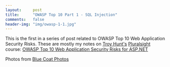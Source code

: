 ```yaml
---
layout:     post
title:      "OWASP Top 10 Part 1 - SQL Injection"
comments:   false
header-img: "img/owasp-1-1.jpg"
---
```


This is the first in a series of post related to OWASP Top 10 Web Application Security Risks. These are mostly my notes on [Troy Hunt's](https://www.troyhunt.com/) [Pluralsight](https://www.pluralsight.com/) course: [OWASP Top 10 Web Application Security Risks for ASP.NET](https://app.pluralsight.com/library/courses/owasp-top10-aspdotnet-application-security-risks/table-of-contents)

Photos from [Blue Coat Photos](https://www.flickr.com/photos/111692634@N04/15921569186/in/photolist-qfWcPy-gngGKL-q2ocGj-qrABbJ-ro5xU1-qYev3B-ro5DDC-qYiH81-rmjjZ4-ro4o1J-rEx1HA-rECVo8-robWeD-rmjqPR-robWgc-ro5DzE-robQLe-rmjjTT-q6KKv7-qsfqgb-ndASYe-qHDbVQ-bn1dAB-nvNC6S-bn1fqR-nvNC2K-nN173t-nNfbpu-nwQJ6x-nt69Ly-nv4V1B-eveTnQ-nwUEQ6-nv58Bi-nxrmjr-evXWKB-evXXtM-evXUxR-ew26mw-evXZ5n-nt2qQL-evrRCB-ew24jo-nuNhZ5-ndztgg-bbBzjz-nLfGFW-nLfrQ3-nvNDtb-nvNz3E)